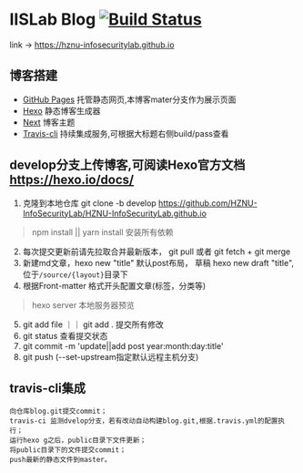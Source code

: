# IISLab Blog [![Build Status](https://travis-ci.org/HZNU-InfoSecurityLab/HZNU-InfoSecurityLab.github.io.svg?branch=develop)](https://travis-ci.org/github/HZNU-InfoSecurityLab/HZNU-InfoSecurityLab.github.io)
link -> https://hznu-infosecuritylab.github.io

## 博客搭建
 - [GitHub Pages](https://pages.github.com) 托管静态网页,本博客mater分支作为展示页面
 - [Hexo](https://hexo.io/zh-cn/docs/) 静态博客生成器
  - [Next](http://theme-next.iissnan.com) 博客主题
 - [Travis-cli](https://travis-ci.com) 持续集成服务,可根据大标题右侧build/pass查看

## develop分支上传博客,可阅读Hexo官方文档<https://hexo.io/docs/>
  1. 克隆到本地仓库 git clone -b develop https://github.com/HZNU-InfoSecurityLab/HZNU-InfoSecurityLab.github.io
  > npm install || yarn install 安装所有依赖
  2. 每次提交更新前请先拉取合并最新版本， git pull 或者 git fetch + git merge
  3. 新建md文章，hexo new "title" 默认post布局， 草稿 hexo new draft "title", 位于`/source/{layout}`目录下
  4. 根据Front-matter 格式开头配置文章(标签，分类等)
  > hexo server 本地服务器预览
  5. git add file ｜｜ git add . 提交所有修改
  6. git status 查看提交状态
  7. git commit -m 'update||add post year:month:day:title'
  8. git push (--set-upstream指定默认远程主机分支)

## travis-cli集成
```
向仓库blog.git提交commit；
travis-ci 监测dvelop分支，若有改动自动构建blog.git,根据.travis.yml的配置执行；
运行hexo g之后，public目录下文件更新；
将public目录下的文件提交commit；
push最新的静态文件到master。
```